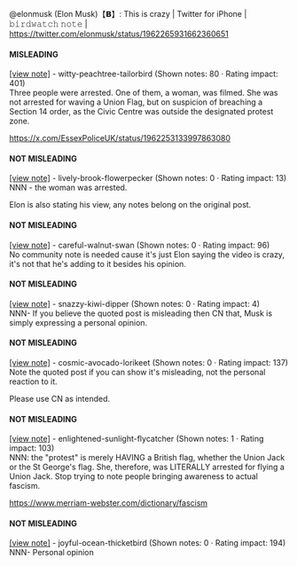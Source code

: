 @elonmusk (Elon Musk)【𝗕】: This is crazy | Twitter for iPhone | 𝚋𝚒𝚛𝚍𝚠𝚊𝚝𝚌𝚑 𝚗𝚘𝚝𝚎 | https://twitter.com/elonmusk/status/1962265931662360651

#### MISLEADING

[[view note]](https://x.com/i/birdwatch/n/1962293778129039732) - witty-peachtree-tailorbird (Shown notes: 80 · Rating impact: 401)\
Three people were arrested. One of them, a woman, was filmed. She was not arrested for waving a Union Flag, but on suspicion of breaching a Section 14 order, as the Civic Centre was outside the designated protest zone.

https://x.com/EssexPoliceUK/status/1962253133997863080

#### NOT MISLEADING

[[view note]](https://x.com/i/birdwatch/n/1962535871380652516) - lively-brook-flowerpecker (Shown notes: 0 · Rating impact: 13)\
NNN - the woman was arrested. 

Elon is also stating his view, any notes belong on the original post. 

#### NOT MISLEADING

[[view note]](https://x.com/i/birdwatch/n/1962399664545673604) - careful-walnut-swan (Shown notes: 0 · Rating impact: 96)\
No community note is needed cause it's just Elon saying the video is crazy, it's not that he's adding to it besides his opinion.

#### NOT MISLEADING

[[view note]](https://x.com/i/birdwatch/n/1962380328036642848) - snazzy-kiwi-dipper (Shown notes: 0 · Rating impact: 4)\
NNN- If you believe the quoted post is misleading then CN that, Musk is simply expressing a personal opinion.

#### NOT MISLEADING

[[view note]](https://x.com/i/birdwatch/n/1962344151669760240) - cosmic-avocado-lorikeet (Shown notes: 0 · Rating impact: 137)\
Note the quoted post if you can show it's misleading, not the personal reaction to it.

Please use CN as intended.

#### NOT MISLEADING

[[view note]](https://x.com/i/birdwatch/n/1962296400542343282) - enlightened-sunlight-flycatcher (Shown notes: 1 · Rating impact: 103)\
NNN: the "protest" is merely HAVING a British flag, whether the Union Jack or the St George's flag. She, therefore, was LITERALLY arrested for flying a Union Jack. Stop trying to note people bringing awareness to actual fascism.

https://www.merriam-webster.com/dictionary/fascism

#### NOT MISLEADING

[[view note]](https://x.com/i/birdwatch/n/1962294493794693325) - joyful-ocean-thicketbird (Shown notes: 0 · Rating impact: 194)\
NNN- Personal opinion 
